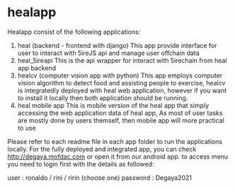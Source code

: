 # healapp
Healapp consist of the following applications: 
1. heal (backend - frontend with django)
  This app provide interface for user to interact with 5ireJS api and manage user offchain data
2. heal_5ireapi
  This is the api wrapper for interact with 5irechain from heal app backend
3. healcv (computer vision app with python)
  This app employs computer vision algorithm to detect food and assisting people to exercise,
  healcv is integratedly deployed with heal web application, however if you want to install it locally then
  both application should be running.
4. heal mobile app
  This is mobile version of the heal app that simply accessing the web application data of heal app, 
  As most of user tasks are mostly done by users themself, then mobile app will more practical to use 

Please refer to each readme file in each app folder to run the applications locally.
For the fully deployed and integrated app, you can check http://degaya.mofdac.com or open it from our android app.
to access menu you need to login first with the details as followed:
  
  user : ronaldo / rini / ririn (choose one)
  password : Degaya2021
  
